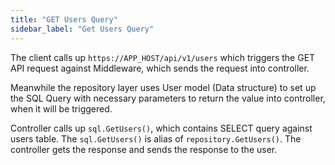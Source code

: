 ```yaml
---
title: "GET Users Query"
sidebar_label: "Get Users Query"
---
```


The client calls up `https://APP_HOST/api/v1/users` which triggers the GET API request against Middleware, which sends the request into controller.

Meanwhile the repository layer uses User model (Data structure) to set up the SQL Query with necessary parameters to return the value into controller, when it will be triggered.

Controller calls up `sql.GetUsers()`, which contains SELECT query against users table. The `sql.GetUsers()` is alias of `repository.GetUsers()`. The controller gets the response and sends the response to the user.